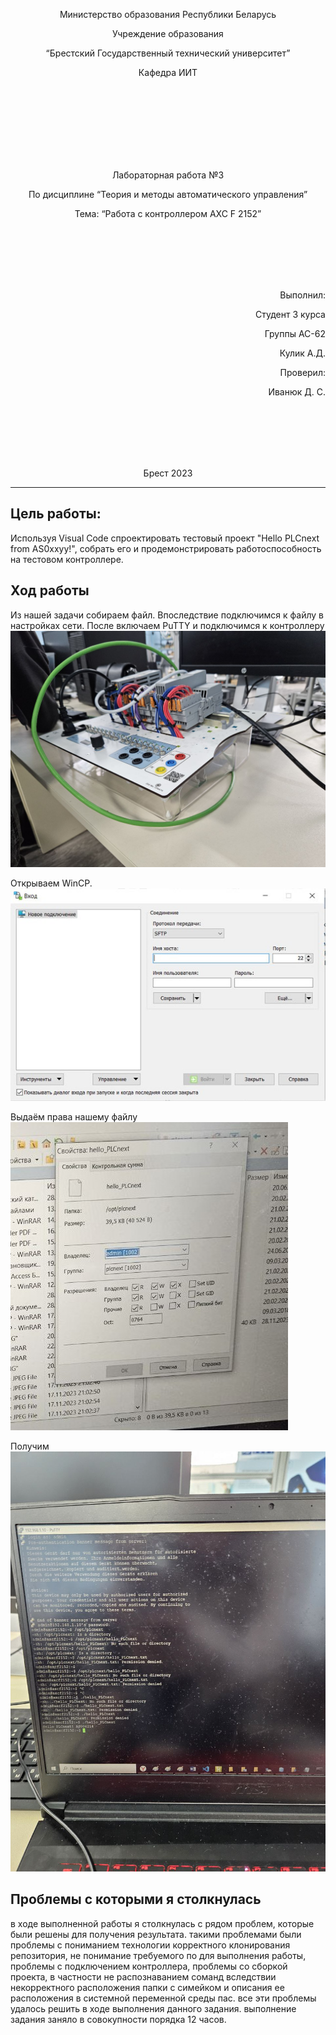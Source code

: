 <p align="center"> Министерство образования Республики Беларусь</p>
<p align="center">Учреждение образования</p>
<p align="center">“Брестский Государственный технический университет”</p>
<p align="center">Кафедра ИИТ</p>
<br><br><br><br><br><br><br>
<p align="center">Лабораторная работа №3</p>
<p align="center">По дисциплине “Теория и методы автоматического управления”</p>
<p align="center">Тема: “Работа с контроллером AXC F 2152”</p>
<br><br><br><br><br>
<p align="right">Выполнил:</p>
<p align="right">Студент 3 курса</p>
<p align="right">Группы АС-62</p>
<p align="right">Кулик А.Д.</p>
<p align="right">Проверил:</p>
<p align="right">Иванюк Д. С.</p>
<br><br><br><br><br>
<p align="center">Брест 2023</p>

---

## Цель работы:  
Используя Visual Code спроектировать тестовый проект "Hello PLCnext from AS0xxyy!", собрать его и продемонстрировать работоспособность на тестовом контроллере.
## Ход работы

Из нашей задачи собираем файл. Впоследствие подключимся к файлу в настройках сети.
После включаем PuTTY и подключимся к контроллеру
![](../images/photo_of_controler.jpg)

Открываем WinCP.
![](../images/win_cp.jpg)

Выдаём права нашему файлу
![](../images/pravo_i_levo.jpg)

Получим
![](../images/rezultat.jpg)

## Проблемы с которыми я столкнулась
в ходе выполненной работы я столкнулась с рядом проблем, которые были решены для получения результата. такими проблемами были проблемы с пониманием технологии корректного клонирования репозитория, не понимание требуемого по для выполнения работы, проблемы с подключением контроллера, проблемы со сборкой проекта, в частности не распознаванием соманд вследствии некорректного расположения папки с симейком и описания ее расположения в системной переменной среды пас. все эти проблемы удалось решить в ходе выполнения данного задания. выполнение задания заняло в совокупности порядка 12 часов.